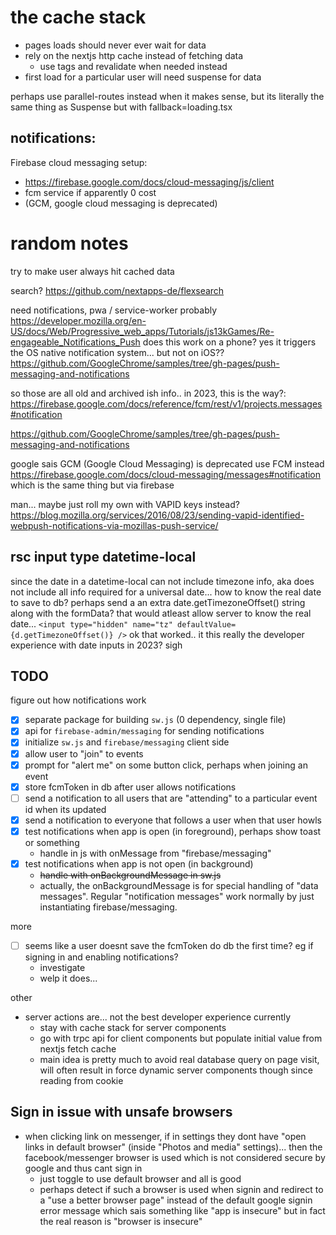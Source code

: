 # the cache stack

- pages loads should never ever wait for data
- rely on the nextjs http cache instead of fetching data
  - use tags and revalidate when needed instead
- first load for a particular user will need suspense for data

perhaps use parallel-routes instead when it makes sense, but its literally the same thing as Suspense but with fallback=loading.tsx

## notifications:

Firebase cloud messaging setup:

- https://firebase.google.com/docs/cloud-messaging/js/client
- fcm service if apparently 0 cost
- (GCM, google cloud messaging is deprecated)

# random notes

try to make user always hit cached data

search? https://github.com/nextapps-de/flexsearch

need notifications, pwa / service-worker probably
https://developer.mozilla.org/en-US/docs/Web/Progressive_web_apps/Tutorials/js13kGames/Re-engageable_Notifications_Push
does this work on a phone? yes it triggers the OS native notification system... but not on iOS??
https://github.com/GoogleChrome/samples/tree/gh-pages/push-messaging-and-notifications

so those are all old and archived ish info.. in 2023, this is the way?: https://firebase.google.com/docs/reference/fcm/rest/v1/projects.messages#notification

https://github.com/GoogleChrome/samples/tree/gh-pages/push-messaging-and-notifications

google sais GCM (Google Cloud Messaging) is deprecated
use FCM instead https://firebase.google.com/docs/cloud-messaging/messages#notification
which is the same thing but via firebase

man... maybe just roll my own with VAPID keys instead?
https://blog.mozilla.org/services/2016/08/23/sending-vapid-identified-webpush-notifications-via-mozillas-push-service/

## rsc input type datetime-local

since the date in a datetime-local can not include timezone info, aka does not include all info required for a universal date... how to know the real date to save to db?
perhaps send a an extra date.getTimezoneOffset() string along with the formData? that would atleast allow server to know the real date...
`<input type="hidden" name="tz" defaultValue={d.getTimezoneOffset()} />`
ok that worked.. it this really the developer experience with date inputs in 2023? sigh

## TODO

figure out how notifications work

- [x] separate package for building `sw.js` (0 dependency, single file)
- [x] api for `firebase-admin/messaging` for sending notifications
- [x] initialize `sw.js` and `firebase/messaging` client side
- [x] allow user to "join" to events
- [x] prompt for "alert me" on some button click, perhaps when joining an event
- [x] store fcmToken in db after user allows notifications
- [ ] send a notification to all users that are "attending" to a particular event id when its updated
- [x] send a notification to everyone that follows a user when that user howls
- [x] test notifications when app is open (in foreground), perhaps show toast or something
  - handle in js with onMessage from "firebase/messaging"
- [x] test notifications when app is not open (in background)
  - ~~handle with onBackgroundMessage in sw.js~~
  - actually, the onBackgroundMessage is for special handling of "data messages". Regular "notification messages" work normally by just instantiating firebase/messaging.

more

- [ ] seems like a user doesnt save the fcmToken do db the first time? eg if signing in and enabling notifications?
  - investigate
  - welp it does...

other

- server actions are... not the best developer experience currently
  - stay with cache stack for server components
  - go with trpc api for client components but populate initial value from nextjs fetch cache
  - main idea is pretty much to avoid real database query on page visit, will often result in force dynamic server components though since reading from cookie

## Sign in issue with unsafe browsers

- when clicking link on messenger, if in settings they dont have "open links in default browser" (inside "Photos and media" settings)... then the facebook/messenger browser is used which is not considered secure by google and thus cant sign in
  - just toggle to use default browser and all is good
  - perhaps detect if such a browser is used when signin and redirect to a "use a better browser page" instead of the default google signin error message which sais something like "app is insecure" but in fact the real reason is "browser is insecure"
